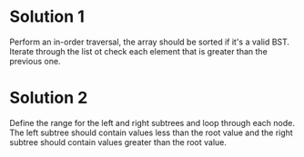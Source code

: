 # Solution 1

Perform an in-order traversal, the array should be sorted if it's a valid BST.
Iterate through the list ot check each element that is greater than the previous one.

# Solution 2

Define the range for the left and right subtrees and loop through each node.
The left subtree should contain values less than the root value and the right subtree should contain values greater than the root value.
